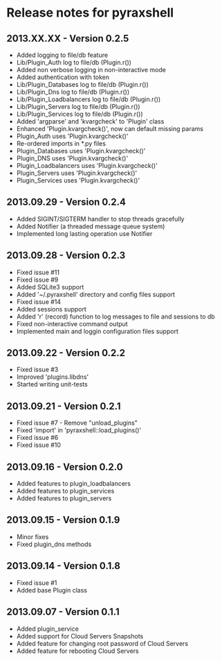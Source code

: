 Release notes for pyraxshell
=======

## 2013.XX.XX - Version 0.2.5
  * Added logging to file/db feature
  * Lib/Plugin_Auth log to file/db (Plugin.r())
  * Added non verbose logging in non-interactive mode
  * Added authentication with token
  * Lib/Plugin_Databases log to file/db (Plugin.r())
  * Lib/Plugin_Dns log to file/db (Plugin.r())
  * Lib/Plugin_Loadbalancers log to file/db (Plugin.r())
  * Lib/Plugin_Servers log to file/db (Plugin.r())
  * Lib/Plugin_Services log to file/db (Plugin.r())
  * Added 'argparse' and 'kvargcheck' to 'Plugin' class
  * Enhanced 'Plugin.kvargcheck()', now can default missing params
  * Plugin_Auth uses 'Plugin.kvargcheck()'
  * Re-ordered imports in *.py files
  * Plugin_Databases uses 'Plugin.kvargcheck()'
  * Plugin_DNS uses 'Plugin.kvargcheck()'
  * Plugin_Loadbalancers uses 'Plugin.kvargcheck()'
  * Plugin_Servers uses 'Plugin.kvargcheck()'
  * Plugin_Services uses 'Plugin.kvargcheck()'

## 2013.09.29 - Version 0.2.4
  * Added SIGINT/SIGTERM handler to stop threads gracefully
  * Added Notifier (a threaded message queue system)
  * Implemented long lasting operation use Notifier 

## 2013.09.28 - Version 0.2.3
  * Fixed issue #11
  * Fixed issue #9
  * Added SQLite3 support
  * Added '~/.pyraxshell' directory and config files support
  * Fixed issue #14
  * Added sessions support
  * Added 'r' (record) function to log messages to file and sessions to db
  * Fixed non-interactive command output
  * Implemented main and loggin configuration files support

## 2013.09.22 - Version 0.2.2
  * Fixed issue #3
  * Improved 'plugins.libdns'
  * Started writing unit-tests 

## 2013.09.21 - Version 0.2.1
  * Fixed issue #7 - Remove "unload_plugins"
  * Fixed 'import' in 'pyraxshell::load_plugins()'
  * Fixed issue #6
  * Fixed issue #10

## 2013.09.16 - Version 0.2.0
  * Added features to plugin_loadbalancers
  * Added features to plugin_services
  * Added features to plugin_servers

## 2013.09.15 - Version 0.1.9
  * Minor fixes
  * Fixed plugin_dns methods
  
## 2013.09.14 - Version 0.1.8
  * Fixed issue #1
  * Added base Plugin class

## 2013.09.07 - Version 0.1.1
  * Added plugin_service
  * Added support for Cloud Servers Snapshots
  * Added feature for changing root password of Cloud Servers
  * Added feature for rebooting Cloud Servers
